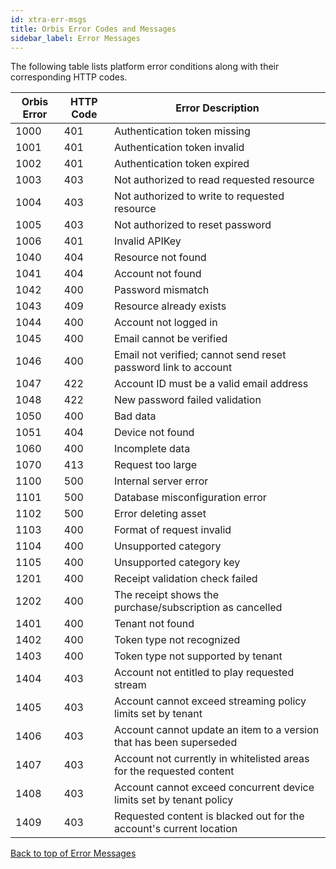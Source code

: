 ```yaml
---
id: xtra-err-msgs
title: Orbis Error Codes and Messages
sidebar_label: Error Messages
---
```


The following table lists platform error conditions along with their corresponding HTTP codes. 

|Orbis Error  |HTTP Code  |Error Description
|--           |---        |---
|1000   |401    	|Authentication token missing
|1001   |401    	|Authentication token invalid
|1002   |401    	|Authentication token expired
|1003   |403		|Not authorized to read requested resource
|1004   |403		|Not authorized to write to requested resource
|1005   |403		|Not authorized to reset password
|1006   |401    	|Invalid APIKey
|1040   |404    	|Resource not found
|1041   |404    	|Account not found
|1042   |400    	|Password mismatch
|1043   |409    	|Resource already exists
|1044   |400    	|Account not logged in
|1045   |400    	|Email cannot be verified
|1046   |400        |Email not verified; cannot send reset password link to account
|1047   |422        |Account ID must be a valid email address
|1048   |422        |New password failed validation
|1050   |400        |Bad data
|1051   |404        |Device not found
|1060   |400		|Incomplete data
|1070   |413		|Request too large
|1100   |500		|Internal server error
|1101   |500		|Database misconfiguration error
|1102   |500		|Error deleting asset
|1103   |400		|Format of request invalid
|1104   |400		|Unsupported category
|1105   |400		|Unsupported category key
|1201   |400		|Receipt validation check failed
|1202   |400		|The receipt shows the purchase/subscription as cancelled
|1401   |400		|Tenant not found
|1402   |400		|Token type not recognized
|1403   |400		|Token type not supported by tenant
|1404   |403		|Account not entitled to play requested stream  
|1405   |403		|Account cannot exceed streaming policy limits set by tenant
|1406   |403        |Account cannot update an item to a version that has been superseded
|1407   |403		|Account not currently in whitelisted areas for the requested content
|1408   |403		|Account cannot exceed concurrent device limits set by tenant policy
|1409   |403		|Requested content is blacked out for the account's current location

[Back to top of Error Messages](xtra-err-msgs)


<!--
See the 
[Orbis Error Codes](https://istreamplanet.atlassian.net/wiki/spaces/OD/pages/2215015/Orbis+Error+Codes), 
based on the errornums.go file.
-->